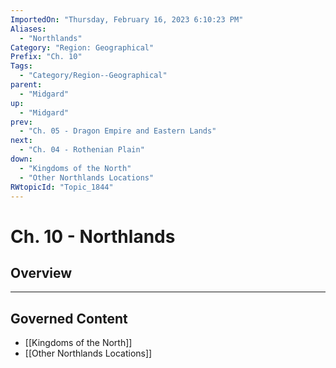 ```yaml
---
ImportedOn: "Thursday, February 16, 2023 6:10:23 PM"
Aliases:
  - "Northlands"
Category: "Region: Geographical"
Prefix: "Ch. 10"
Tags:
  - "Category/Region--Geographical"
parent:
  - "Midgard"
up:
  - "Midgard"
prev:
  - "Ch. 05 - Dragon Empire and Eastern Lands"
next:
  - "Ch. 04 - Rothenian Plain"
down:
  - "Kingdoms of the North"
  - "Other Northlands Locations"
RWtopicId: "Topic_1844"
---
```

# Ch. 10 - Northlands
## Overview
---
## Governed Content
- [[Kingdoms of the North]]
- [[Other Northlands Locations]]

